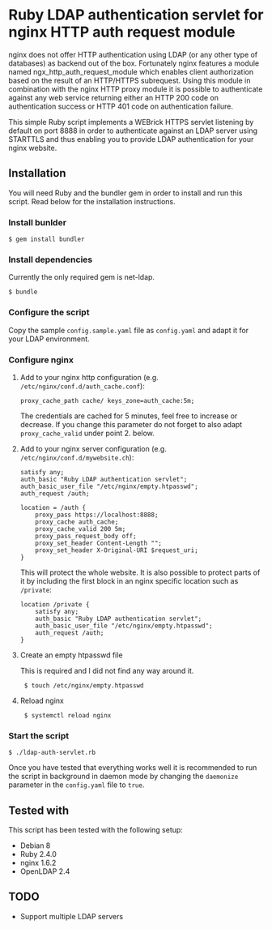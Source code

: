 # Ruby LDAP authentication servlet for nginx HTTP auth request module

nginx does not offer HTTP authentication using LDAP (or any other type of databases) as backend out of the box. Fortunately nginx features a module named ngx_http_auth_request_module which enables client authorization based on the result of an HTTP/HTTPS subrequest. Using this module in combination with the nginx HTTP proxy module it is possible to authenticate against any web service returning either an HTTP 200 code on authentication success or HTTP 401 code on authentication failure.

This simple Ruby script implements a WEBrick HTTPS servlet listening by default on port 8888 in order to authenticate against an LDAP server using STARTTLS and thus enabling you to provide LDAP authentication for your nginx website.

## Installation

You will need Ruby and the bundler gem in order to install and run this script. Read below for the installation instructions.

### Install bunlder

	$ gem install bundler

### Install dependencies
Currently the only required gem is net-ldap.

	$ bundle

### Configure the script

Copy the sample `config.sample.yaml` file as `config.yaml` and adapt it for your LDAP environment.

### Configure nginx

1. Add to your nginx http configuration (e.g. `/etc/nginx/conf.d/auth_cache.conf`):

	```
	proxy_cache_path cache/ keys_zone=auth_cache:5m;
	```

	The credentials are cached for 5 minutes, feel free to increase or decrease. If you change this parameter do not forget to also adapt `proxy_cache_valid` under point 2. below.

2. Add to your nginx server configuration (e.g. `/etc/nginx/conf.d/mywebsite.ch`):

	```
	satisfy any;
	auth_basic "Ruby LDAP authentication servlet";
	auth_basic_user_file "/etc/nginx/empty.htpasswd";
	auth_request /auth;

	location = /auth {
		proxy_pass https://localhost:8888;
		proxy_cache auth_cache;
		proxy_cache_valid 200 5m;
		proxy_pass_request_body off;
		proxy_set_header Content-Length "";
		proxy_set_header X-Original-URI $request_uri;
	}
	```

	This will protect the whole website. It is also possible to protect parts of it by including the first block in an nginx specific location such as `/private`:

	```
	location /private {
		satisfy any;
		auth_basic "Ruby LDAP authentication servlet";
		auth_basic_user_file "/etc/nginx/empty.htpasswd";
		auth_request /auth;
	}
	```

3. Create an empty htpasswd file

	This is required and I did not find any way around it.

		$ touch /etc/nginx/empty.htpasswd

4. Reload nginx

		$ systemctl reload nginx

### Start the script

	$ ./ldap-auth-servlet.rb

Once you have tested that everything works well it is recommended to run the script in background in daemon mode by changing the `daemonize` parameter in the `config.yaml` file to `true`.

## Tested with

This script has been tested with the following setup:

- Debian 8
- Ruby 2.4.0
- nginx 1.6.2
- OpenLDAP 2.4

## TODO

- Support multiple LDAP servers
